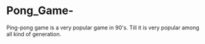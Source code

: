 # Pong_Game-
Ping-pong game is a very popular game in 90's. Till it is very popular among all kind of generation. 
